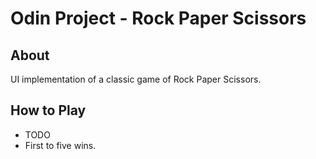 # Odin Project - Rock Paper Scissors

## About
UI implementation of a classic game of Rock Paper Scissors.

## How to Play
* TODO
* First to five wins.